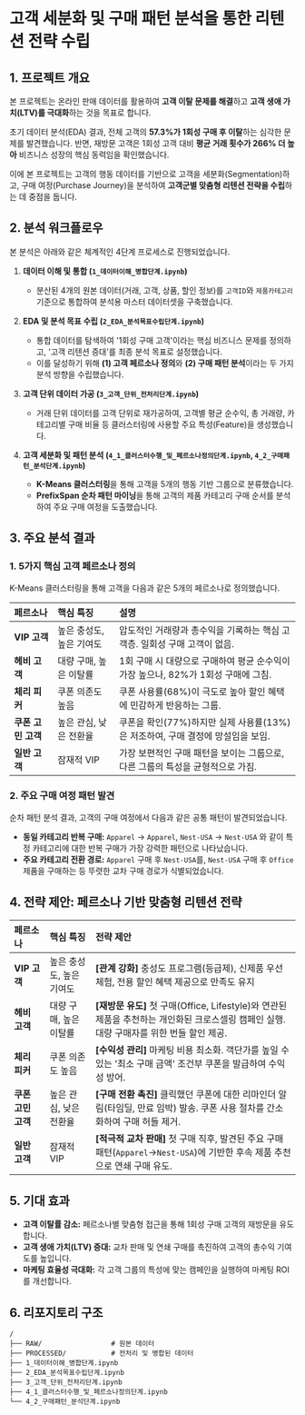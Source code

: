 
# 고객 세분화 및 구매 패턴 분석을 통한 리텐션 전략 수립

## 1. 프로젝트 개요

본 프로젝트는 온라인 판매 데이터를 활용하여 **고객 이탈 문제를 해결**하고 **고객 생애 가치(LTV)를 극대화**하는 것을 목표로 합니다.

초기 데이터 분석(EDA) 결과, 전체 고객의 **57.3%가 1회성 구매 후 이탈**하는 심각한 문제를 발견했습니다. 반면, 재방문 고객은 1회성 고객 대비 **평균 거래 횟수가 266% 더 높아** 비즈니스 성장의 핵심 동력임을 확인했습니다.

이에 본 프로젝트는 고객의 행동 데이터를 기반으로 고객을 세분화(Segmentation)하고, 구매 여정(Purchase Journey)을 분석하여 **고객군별 맞춤형 리텐션 전략을 수립**하는 데 중점을 둡니다.

## 2. 분석 워크플로우

본 분석은 아래와 같은 체계적인 4단계 프로세스로 진행되었습니다.

1.  **데이터 이해 및 통합 (`1_데이터이해_병합단계.ipynb`)**
    *   분산된 4개의 원본 데이터(거래, 고객, 상품, 할인 정보)를 `고객ID`와 `제품카테고리` 기준으로 통합하여 분석용 마스터 데이터셋을 구축했습니다.

2.  **EDA 및 분석 목표 수립 (`2_EDA_분석목표수립단계.ipynb`)**
    *   통합 데이터를 탐색하여 '1회성 구매 고객'이라는 핵심 비즈니스 문제를 정의하고, '고객 리텐션 증대'를 최종 분석 목표로 설정했습니다.
    *   이를 달성하기 위해 **(1) 고객 페르소나 정의**와 **(2) 구매 패턴 분석**이라는 두 가지 분석 방향을 수립했습니다.

3.  **고객 단위 데이터 가공 (`3_고객_단위_전처리단계.ipynb`)**
    *   거래 단위 데이터를 고객 단위로 재가공하여, 고객별 평균 순수익, 총 거래량, 카테고리별 구매 비율 등 클러스터링에 사용할 주요 특성(Feature)을 생성했습니다.

4.  **고객 세분화 및 패턴 분석 (`4_1_클러스터수행_및_페르소나정의단계.ipynb`, `4_2_구매패턴_분석단계.ipynb`)**
    *   **K-Means 클러스터링**을 통해 고객을 5개의 행동 기반 그룹으로 분류했습니다.
    *   **PrefixSpan 순차 패턴 마이닝**을 통해 고객의 제품 카테고리 구매 순서를 분석하여 주요 구매 여정을 도출했습니다.

## 3. 주요 분석 결과

### 1. 5가지 핵심 고객 페르소나 정의

K-Means 클러스터링을 통해 고객을 다음과 같은 5개의 페르소나로 정의했습니다.

| 페르소나 | 핵심 특징 | 설명 |
| :--- | :--- | :--- |
| **VIP 고객** | 높은 충성도, 높은 기여도 | 압도적인 거래량과 총수익을 기록하는 핵심 고객층. 일회성 구매 고객이 없음. |
| **헤비 고객** | 대량 구매, 높은 이탈률 | 1회 구매 시 대량으로 구매하여 평균 순수익이 가장 높으나, 82%가 1회성 구매에 그침. |
| **체리 피커** | 쿠폰 의존도 높음 | 쿠폰 사용률(68%)이 극도로 높아 할인 혜택에 민감하게 반응하는 그룹. |
| **쿠폰 고민 고객** | 높은 관심, 낮은 전환율 | 쿠폰을 확인(77%)하지만 실제 사용률(13%)은 저조하여, 구매 결정에 망설임을 보임. |
| **일반 고객** | 잠재적 VIP | 가장 보편적인 구매 패턴을 보이는 그룹으로, 다른 그룹의 특성을 균형적으로 가짐. |

### 2. 주요 구매 여정 패턴 발견

순차 패턴 분석 결과, 고객의 구매 여정에서 다음과 같은 공통 패턴이 발견되었습니다.

-   **동일 카테고리 반복 구매:** `Apparel` → `Apparel`, `Nest-USA` → `Nest-USA` 와 같이 특정 카테고리에 대한 반복 구매가 가장 강력한 패턴으로 나타났습니다.
-   **주요 카테고리 전환 경로:** `Apparel` 구매 후 `Nest-USA`를, `Nest-USA` 구매 후 `Office` 제품을 구매하는 등 뚜렷한 교차 구매 경로가 식별되었습니다.

## 4. 전략 제안: 페르소나 기반 맞춤형 리텐션 전략

| 페르소나 | 핵심 특징 | 전략 제안 |
| :--- | :--- | :--- |
| **VIP 고객** | 높은 충성도, 높은 기여도 | **[관계 강화]** 충성도 프로그램(등급제), 신제품 우선 체험, 전용 할인 혜택 제공으로 만족도 유지 |
| **헤비 고객** | 대량 구매, 높은 이탈률 | **[재방문 유도]** 첫 구매(Office, Lifestyle)와 연관된 제품을 추천하는 개인화된 크로스셀링 캠페인 실행. 대량 구매자를 위한 번들 할인 제공. |
| **체리 피커** | 쿠폰 의존도 높음 | **[수익성 관리]** 마케팅 비용 최소화. 객단가를 높일 수 있는 '최소 구매 금액' 조건부 쿠폰을 발급하여 수익성 방어. |
| **쿠폰 고민 고객** | 높은 관심, 낮은 전환율 | **[구매 전환 촉진]** 클릭했던 쿠폰에 대한 리마인더 알림(타임딜, 만료 임박) 발송. 쿠폰 사용 절차를 간소화하여 구매 허들 제거. |
| **일반 고객** | 잠재적 VIP | **[적극적 교차 판매]** 첫 구매 직후, 발견된 주요 구매 패턴(`Apparel`→`Nest-USA`)에 기반한 후속 제품 추천으로 연쇄 구매 유도. |

## 5. 기대 효과

-   **고객 이탈률 감소:** 페르소나별 맞춤형 접근을 통해 1회성 구매 고객의 재방문을 유도합니다.
-   **고객 생애 가치(LTV) 증대:** 교차 판매 및 연쇄 구매를 촉진하여 고객의 총수익 기여도를 높입니다.
-   **마케팅 효율성 극대화:** 각 고객 그룹의 특성에 맞는 캠페인을 실행하여 마케팅 ROI를 개선합니다.

## 6. 리포지토리 구조

```
/
├── RAW/                 # 원본 데이터
├── PROCESSED/           # 전처리 및 병합된 데이터
├── 1_데이터이해_병합단계.ipynb
├── 2_EDA_분석목표수립단계.ipynb
├── 3_고객_단위_전처리단계.ipynb
├── 4_1_클러스터수행_및_페르소나정의단계.ipynb
└── 4_2_구매패턴_분석단계.ipynb
```
